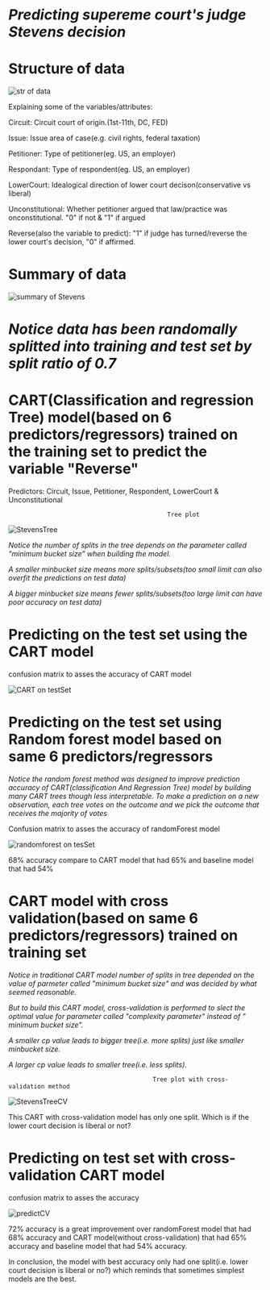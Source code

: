 # *Predicting supereme court's judge Stevens decision*
# Structure of data
![str of data](https://user-images.githubusercontent.com/46609482/59403903-7ec5aa80-8d59-11e9-8284-a96d4c3cdaca.PNG)

Explaining some of the variables/attributes:

Circuit: Circuit court of origin.(1st-11th, DC, FED)

Issue: Issue area of case(e.g. civil rights, federal taxation)

Petitioner: Type of petitioner(eg. US, an employer)

Respondant: Type of respondent(eg. US, an employer)

LowerCourt: Idealogical direction of lower court decison(conservative vs liberal)

Unconstitutional: Whether petitioner argued that law/practice was onconstitutional. "0" if not & "1" if argued

Reverse(also the variable to predict): "1" if judge has turned/reverse the lower court's decision, "0" if affirmed.

# Summary of data

![summary of Stevens](https://user-images.githubusercontent.com/46609482/59405675-28a83580-8d60-11e9-9d85-fee4f000ec51.PNG)

# *Notice data has been randomally splitted into training and test set by split ratio of 0.7*

# CART(Classification and regression Tree) model(based on 6 predictors/regressors) trained on the training set to predict the variable "Reverse"

Predictors: Circuit, Issue, Petitioner, Respondent, LowerCourt & Unconstitutional


                                                Tree plot

![StevensTree](https://user-images.githubusercontent.com/46609482/59405165-51c7c680-8d5e-11e9-81c0-013d8f01fdbb.PNG)

*Notice the number of splits in the tree depends on the parameter called "minimum bucket size" when building the model.*

*A smaller minbucket size means more splits/subsets(too small limit can also overfit the predictions on test data)*

*A bigger minbucket size means fewer splits/subsets(too large limit can have poor accuracy on test data)*

# Predicting on the test set using the CART model

confusion matrix to asses the accuracy of CART model

![CART on testSet](https://user-images.githubusercontent.com/46609482/59466136-600af680-8de1-11e9-8d07-b3f168151119.PNG)

# Predicting on the test set using Random forest model based on same 6 predictors/regressors

*Notice the random forest method was designed to improve prediction accuracy of CART(classification And Regression Tree) model by building many CART trees though less interpretable. To make a prediction on a new observation, each tree votes on the outcome and we pick the outcome that receives the majority of votes*


Confusion matrix to asses the accuracy of randomForest model

![randomforest on tesSet](https://user-images.githubusercontent.com/46609482/59467393-6c448300-8de4-11e9-92ad-866e2759f25d.PNG)

68% accuracy compare to CART model that had 65% and baseline model that had 54%

# CART model with cross validation(based on same 6 predictors/regressors) trained on training set

*Notice in traditional CART model number of splits in tree depended on the value of parmeter called "minimum bucket size" and was decided by what seemed reasonable.*

*But to build this CART model, cross-validation is performed to slect the optimal value for parameter called "complexity parameter" instead of " minimum bucket size".*

*A smaller cp value leads to bigger tree(i.e. more splits) just like smaller minbucket size.*

*A larger cp value leads to smaller tree(i.e. less splits).*

                                            Tree plot with cross-validation method
![StevensTreeCV](https://user-images.githubusercontent.com/46609482/59469752-9305b800-8dea-11e9-8873-ab6b5c523c96.PNG)

This CART with cross-validation model has only one split. Which is if the lower court decision is liberal or not?

# Predicting on test set with cross-validation CART model

confusion matrix to asses the accuracy

![predictCV](https://user-images.githubusercontent.com/46609482/59470002-4ff81480-8deb-11e9-894e-27b2ef5167eb.PNG)

72% accuracy is a great improvement over randomForest model that had 68% accuracy and CART model(without cross-validation) that had 65% accuracy and baseline model that had 54% accuracy.

In conclusion, the model with best accuracy only had one split(i.e. lower court decision is liberal or no?) which reminds that sometimes simplest models are the best.



